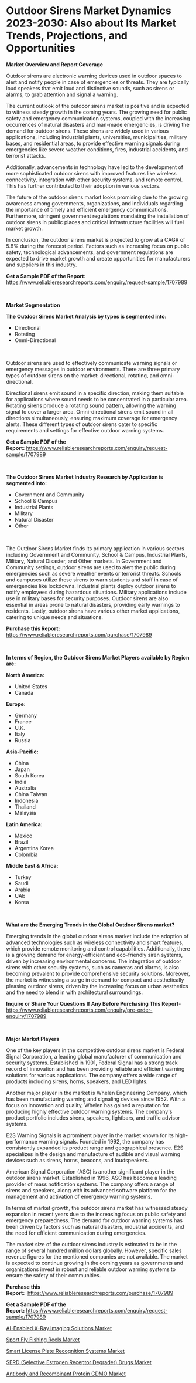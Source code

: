 <p><h1>Outdoor Sirens Market Dynamics 2023-2030: Also about Its Market Trends, Projections, and Opportunities</h1></p><p><strong>Market Overview and Report Coverage</strong></p>
<p><p>Outdoor sirens are electronic warning devices used in outdoor spaces to alert and notify people in case of emergencies or threats. They are typically loud speakers that emit loud and distinctive sounds, such as sirens or alarms, to grab attention and signal a warning.</p><p>The current outlook of the outdoor sirens market is positive and is expected to witness steady growth in the coming years. The growing need for public safety and emergency communication systems, coupled with the increasing occurrences of natural disasters and man-made emergencies, is driving the demand for outdoor sirens. These sirens are widely used in various applications, including industrial plants, universities, municipalities, military bases, and residential areas, to provide effective warning signals during emergencies like severe weather conditions, fires, industrial accidents, and terrorist attacks.</p><p>Additionally, advancements in technology have led to the development of more sophisticated outdoor sirens with improved features like wireless connectivity, integration with other security systems, and remote control. This has further contributed to their adoption in various sectors.</p><p>The future of the outdoor sirens market looks promising due to the growing awareness among governments, organizations, and individuals regarding the importance of timely and efficient emergency communications. Furthermore, stringent government regulations mandating the installation of outdoor sirens in public places and critical infrastructure facilities will fuel market growth.</p><p>In conclusion, the outdoor sirens market is projected to grow at a CAGR of 5.8% during the forecast period. Factors such as increasing focus on public safety, technological advancements, and government regulations are expected to drive market growth and create opportunities for manufacturers and suppliers in this industry.</p></p>
<p><strong>Get a Sample PDF of the Report:</strong> <a href="https://www.reliableresearchreports.com/enquiry/request-sample/1707989">https://www.reliableresearchreports.com/enquiry/request-sample/1707989</a></p>
<p>&nbsp;</p>
<p><strong>Market Segmentation</strong></p>
<p><strong>The Outdoor Sirens Market Analysis by types is segmented into:</strong></p>
<p><ul><li>Directional</li><li>Rotating</li><li>Omni-Directional</li></ul></p>
<p>&nbsp;</p>
<p><p>Outdoor sirens are used to effectively communicate warning signals or emergency messages in outdoor environments. There are three primary types of outdoor sirens on the market: directional, rotating, and omni-directional. </p><p>Directional sirens emit sound in a specific direction, making them suitable for applications where sound needs to be concentrated in a particular area. Rotating sirens produce a rotating sound pattern, allowing the warning signal to cover a larger area. Omni-directional sirens emit sound in all directions simultaneously, ensuring maximum coverage for emergency alerts. These different types of outdoor sirens cater to specific requirements and settings for effective outdoor warning systems.</p></p>
<p><strong>Get a Sample PDF of the Report:</strong>&nbsp;<a href="https://www.reliableresearchreports.com/enquiry/request-sample/1707989">https://www.reliableresearchreports.com/enquiry/request-sample/1707989</a></p>
<p>&nbsp;</p>
<p><strong>The Outdoor Sirens Market Industry Research by Application is segmented into:</strong></p>
<p><ul><li>Government and Community</li><li>School & Campus</li><li>Industrial Plants</li><li>Military</li><li>Natural Disaster</li><li>Other</li></ul></p>
<p>&nbsp;</p>
<p><p>The Outdoor Sirens Market finds its primary application in various sectors including Government and Community, School & Campus, Industrial Plants, Military, Natural Disaster, and Other markets. In Government and Community settings, outdoor sirens are used to alert the public during emergencies such as severe weather events or terrorist threats. Schools and campuses utilize these sirens to warn students and staff in case of emergencies like lockdowns. Industrial plants deploy outdoor sirens to notify employees during hazardous situations. Military applications include use in military bases for security purposes. Outdoor sirens are also essential in areas prone to natural disasters, providing early warnings to residents. Lastly, outdoor sirens have various other market applications, catering to unique needs and situations.</p></p>
<p><strong>Purchase this Report:</strong>&nbsp; <a href="https://www.reliableresearchreports.com/purchase/1707989">https://www.reliableresearchreports.com/purchase/1707989</a></p>
<p>&nbsp;</p>
<p><strong>In terms of Region, the Outdoor Sirens Market Players available by Region are:</strong></p>
<p>
    <p> <strong> North America: </strong>
        <ul>
            <li>United States</li>
            <li>Canada</li>
        </ul>
        </p> 
    <p> <strong> Europe: </strong>
        <ul>
            <li>Germany</li>
            <li>France</li>
            <li>U.K.</li>
            <li>Italy</li>
            <li>Russia</li>
        </ul>
        </p> 
    <p> <strong> Asia-Pacific: </strong>
        <ul>
            <li>China</li>
            <li>Japan</li>
            <li>South Korea</li>
            <li>India</li>
            <li>Australia</li>
            <li>China Taiwan</li>
            <li>Indonesia</li>
            <li>Thailand</li>
            <li>Malaysia</li>
        </ul>
        </p> 
    <p> <strong> Latin America: </strong>
        <ul>
            <li>Mexico</li>
            <li>Brazil</li>
            <li>Argentina Korea</li>
            <li>Colombia</li>
        </ul>
        </p> 
    <p> <strong> Middle East & Africa: </strong>
        <ul>
            <li>Turkey</li>
            <li>Saudi</li>
            <li>Arabia</li>
            <li>UAE</li>
            <li>Korea</li>
        </ul>
    </p>
    </p>
<p>&nbsp;</p>
<p><strong>What are the Emerging Trends in the Global Outdoor Sirens market?</strong></p>
<p><p>Emerging trends in the global outdoor sirens market include the adoption of advanced technologies such as wireless connectivity and smart features, which provide remote monitoring and control capabilities. Additionally, there is a growing demand for energy-efficient and eco-friendly siren systems, driven by increasing environmental concerns. The integration of outdoor sirens with other security systems, such as cameras and alarms, is also becoming prevalent to provide comprehensive security solutions. Moreover, the market is witnessing a surge in demand for compact and aesthetically pleasing outdoor sirens, driven by the increasing focus on urban aesthetics and the need to blend in with architectural surroundings.</p></p>
<p><strong>Inquire or Share Your Questions If Any Before Purchasing This Report</strong>- <a href="https://www.reliableresearchreports.com/enquiry/pre-order-enquiry/1707989">https://www.reliableresearchreports.com/enquiry/pre-order-enquiry/1707989</a></p>
<p>&nbsp;</p>
<p><strong>Major Market Players</strong></p>
<p><p>One of the key players in the competitive outdoor sirens market is Federal Signal Corporation, a leading global manufacturer of communication and security systems. Established in 1901, Federal Signal has a strong track record of innovation and has been providing reliable and efficient warning solutions for various applications. The company offers a wide range of products including sirens, horns, speakers, and LED lights.</p><p>Another major player in the market is Whelen Engineering Company, which has been manufacturing warning and signaling devices since 1952. With a focus on innovation and quality, Whelen has gained a reputation for producing highly effective outdoor warning systems. The company's product portfolio includes sirens, speakers, lightbars, and traffic advisor systems.</p><p>E2S Warning Signals is a prominent player in the market known for its high-performance warning signals. Founded in 1992, the company has consistently expanded its product range and geographical presence. E2S specializes in the design and manufacture of audible and visual warning devices such as sirens, horns, beacons, and loudspeakers.</p><p>American Signal Corporation (ASC) is another significant player in the outdoor sirens market. Established in 1996, ASC has become a leading provider of mass notification systems. The company offers a range of sirens and speakers, along with its advanced software platform for the management and activation of emergency warning systems.</p><p>In terms of market growth, the outdoor sirens market has witnessed steady expansion in recent years due to the increasing focus on public safety and emergency preparedness. The demand for outdoor warning systems has been driven by factors such as natural disasters, industrial accidents, and the need for efficient communication during emergencies.</p><p>The market size of the outdoor sirens industry is estimated to be in the range of several hundred million dollars globally. However, specific sales revenue figures for the mentioned companies are not available. The market is expected to continue growing in the coming years as governments and organizations invest in robust and reliable outdoor warning systems to ensure the safety of their communities.</p></p>
<p><strong>Purchase this Report:</strong>&nbsp;&nbsp;<a href="https://www.reliableresearchreports.com/purchase/1707989">https://www.reliableresearchreports.com/purchase/1707989</a></p>
<p></p>
<p><strong>Get a Sample PDF of the Report:</strong>&nbsp;<a href="https://www.reliableresearchreports.com/enquiry/request-sample/1707989">https://www.reliableresearchreports.com/enquiry/request-sample/1707989</a></p>
<p><p><a href="https://www.linkedin.com/pulse/ai-enabled-x-ray-imaging-solutions-market-size-growth-forecast-pu53c/">AI-Enabled X-Ray Imaging Solutions Market</a></p><p><a href="https://medium.com/@sk99912151/sport-fly-fishing-reels-market-analysis-and-sze-forecasted-for-period-from-2023-to-2030-84552e86b19b">Sport Fly Fishing Reels Market</a></p><p><a href="https://medium.com/@sainreportprime/smart-license-plate-recognition-systems-market-trends-forecast-and-competitive-analysis-to-2030-3e4d91dee653">Smart License Plate Recognition Systems Market</a></p><p><a href="https://www.linkedin.com/pulse/serd-selective-estrogen-receptor-degrader-drugs-market-research-yyghc/">SERD (Selective Estrogen Receptor Degrader) Drugs Market</a></p><p><a href="https://www.linkedin.com/pulse/antibody-recombinant-protein-cdmo-market-size-growth-forecast-di5qc/">Antibody and Recombinant Protein CDMO Market</a></p></p>